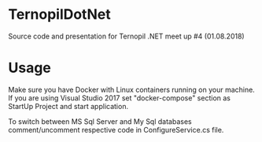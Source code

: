 # TernopilDotNet
Source code and presentation for Ternopil .NET meet up #4 (01.08.2018)
# Usage
Make sure you have Docker with Linux containers running on your machine.
If you are using Visual Studio 2017 set "docker-compose" section as StartUp Project and start application.

To switch between MS Sql Server and My Sql databases comment/uncomment respective code in ConfigureService.cs file.
